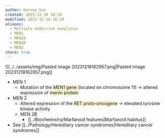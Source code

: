 ```yaml
---
author: Harvey Guo
created: 2023-12-18 16:29
modified: 2023-12-18 16:29
aliases:
  - Multiple endocrine neoplasia
  - MEN1
  - MEN2A
  - MEN2B
  - MEN2
share: true
---
```

![[../../assets/img/Pasted image 20231218162957.png|Pasted image 20231218162957.png]]
- MEN 1
	- Mutation of the <span style="background:rgba(240, 200, 0, 0.2)">MEN1 gene</span> (located on chromosome 11) → altered expression of <span style="background:rgba(240, 200, 0, 0.2)">menin protein</span>
- MEN 2
	- Altered expression of the <span style="background:rgba(240, 200, 0, 0.2)">RET proto-oncogene</span> → elevated tyrosine kinase activity
	- MEN 2B
		- [[../Biochemistry/Marfanoid features|Marfanoid habitus]]
- See [[../Pathology/Hereditary cancer syndromes|Hereditary cancer syndromes]]
